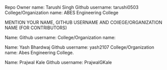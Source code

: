 Repo Owner name: Tarushi Singh
Github username: tarushi0503
College/Organization name: ABES Engineering College 




MENTION YOUR NAME, GITHUB USERNAME AND COllEGE/ORGANIZATION NAME (FOR CONTRIBUTORS)

Name: 
Github username: 
College/Organization name: 



Name: Yash Bhardwaj
Github username: yash2107
College/Organization name: Abes Engineering College.

Name: Prajwal Kale
Github username: PrajwalGKale


